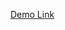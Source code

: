 <a href="https://mayijun1203.github.io/PHOTOMAPPERGH/light.html#13.9/29.09978/119.66614" target="_blank"> Demo Link </a>
